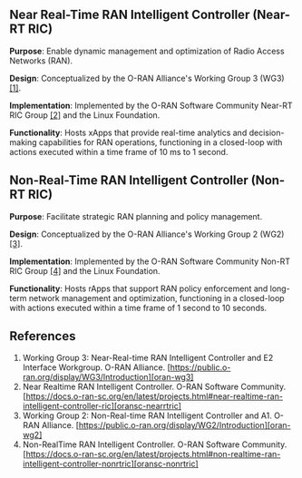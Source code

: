 ## Near Real-Time RAN Intelligent Controller (Near-RT RIC)

**Purpose**: Enable dynamic management and optimization of Radio Access Networks (RAN).

**Design**: Conceptualized by the O-RAN Alliance's Working Group 3 (WG3) [[1]][oran-wg3].

**Implementation**: Implemented by the O-RAN Software Community Near-RT RIC Group [[2]][oransc-nearrtric] and the Linux Foundation.

**Functionality**: Hosts xApps that provide real-time analytics and decision-making capabilities for RAN operations, functioning in a closed-loop with actions executed within a time frame of 10 ms to 1 second.

## Non-Real-Time RAN Intelligent Controller (Non-RT RIC)

**Purpose**: Facilitate strategic RAN planning and policy management.

**Design**: Conceptualized by the O-RAN Alliance's Working Group 2 (WG2) [[3]][oran-wg2].

**Implementation**: Implemented by the O-RAN Software Community Non-RT RIC Group [[4]][oransc-nonrtric] and the Linux Foundation.

**Functionality**: Hosts rApps that support RAN policy enforcement and long-term network management and optimization, functioning in a closed-loop with actions executed within a time frame of 1 second to 10 seconds.

## References

1. Working Group 3: Near-Real-time RAN Intelligent Controller and E2 Interface Workgroup. O-RAN Alliance. [https://public.o-ran.org/display/WG3/Introduction][oran-wg3]
2. Near Realtime RAN Intelligent Controller. O-RAN Software Community. [https://docs.o-ran-sc.org/en/latest/projects.html#near-realtime-ran-intelligent-controller-ric][oransc-nearrtric]
3. Working Group 2: Non-Real-time RAN Intelligent Controller and A1. O-RAN Alliance. [https://public.o-ran.org/display/WG2/Introduction][oran-wg2]
4. Non-RealTime RAN Intelligent Controller. O-RAN Software Community. [https://docs.o-ran-sc.org/en/latest/projects.html#non-realtime-ran-intelligent-controller-nonrtric][oransc-nonrtric]

<!-- References -->

[oran-wg3]: https://public.o-ran.org/display/WG3/Introduction
[oransc-nearrtric]: https://docs.o-ran-sc.org/en/latest/projects.html#near-realtime-ran-intelligent-controller-ric
[oran-wg2]: https://public.o-ran.org/display/WG2/Introduction
[oransc-nonrtric]: https://docs.o-ran-sc.org/en/latest/projects.html#non-realtime-ran-intelligent-controller-nonrtric
